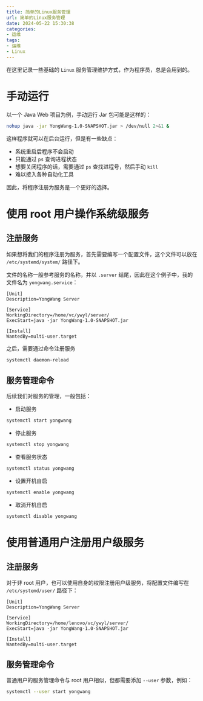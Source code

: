```yaml
---
title: 简单的Linux服务管理
url: 简单的Linux服务管理
date: 2024-05-22 15:30:38
categories:
- 运维
tags:
- 运维
- Linux
---
```


在这里记录一些基础的 `Linux` 服务管理维护方式，作为程序员，总是会用到的。

<!-- more -->

# 手动运行

以一个 Java Web 项目为例，手动运行 Jar 包可能是这样的：

```bash
nohup java -jar YongWang-1.0-SNAPSHOT.jar > /dev/null 2>&1 &
```

这样程序就可以在后台运行，但是有一些缺点：

- 系统重启后程序不会启动
- 只能通过 `ps` 查询进程状态
- 想要关闭程序的话，需要通过 `ps` 查找进程号，然后手动 `kill`
- 难以接入各种自动化工具

因此，将程序注册为服务是一个更好的选择。

# 使用 root 用户操作系统级服务

## 注册服务

如果想将我们的程序注册为服务，首先需要编写一个配置文件，这个文件可以放在 `/etc/systemd/system/` 路径下。

文件的名称一般参考服务的名称，并以 `.server` 结尾，因此在这个例子中，我的文件名为 `yongwang.service`：

```text yongwang.service
[Unit]
Description=YongWang Server

[Service]
WorkingDirectory=/home/vc/ywyl/server/
ExecStart=java -jar YongWang-1.0-SNAPSHOT.jar

[Install]
WantedBy=multi-user.target
```

之后，需要通过命令注册服务

```bash
systemctl daemon-reload
```

## 服务管理命令

后续我们对服务的管理，一般包括：

- 启动服务

```bash
systemctl start yongwang
```

- 停止服务

```bash
systemctl stop yongwang
```

- 查看服务状态

```bash
systemctl status yongwang
```

- 设置开机自启

```bash
systemctl enable yongwang
```

- 取消开机自启

```bash
systemctl disable yongwang
```

# 使用普通用户注册用户级服务

## 注册服务

对于非 root 用户，也可以使用自身的权限注册用户级服务，将配置文件编写在 `/etc/systemd/user/` 路径下：

```text yongwangapp.service
[Unit]
Description=YongWang Server

[Service]
WorkingDirectory=/home/lenovo/vc/ywyl/server/
ExecStart=java -jar YongWang-1.0-SNAPSHOT.jar

[Install]
WantedBy=multi-user.target
```

## 服务管理命令

普通用户的服务管理命令与 root 用户相似，但都需要添加 `--user` 参数，例如：

```bash
systemctl --user start yongwang
```